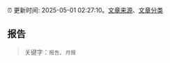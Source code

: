 :alarm_clock: 更新时间: 2025-05-01 02:27:10。[文章来源](/README.md)、[文章分类](/TAGS.md)

## 报告


> 关键字：`报告`、`月报`



